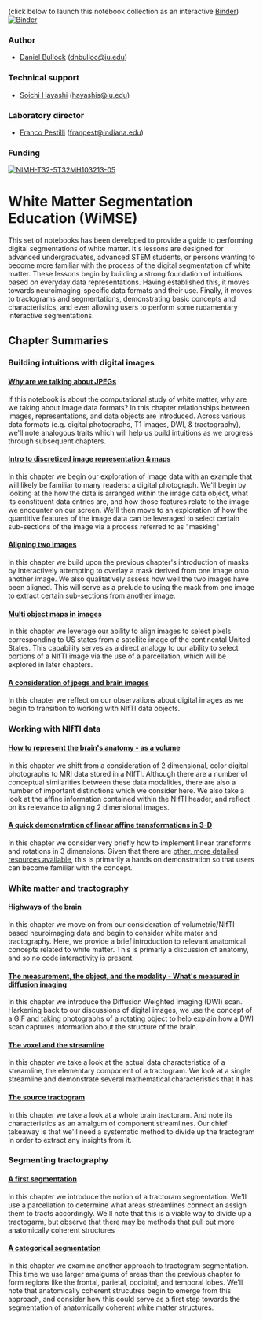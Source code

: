 (click below to launch this notebook collection as an interactive [Binder](https://mybinder.org/))
[![Binder](https://mybinder.org/badge_logo.svg)](https://mybinder.org/v2/gh/DanNBullock/WiMSE/master)

### Author
- [Daniel Bullock](https://github.com/DanNBullock) (dnbulloc@iu.edu)

### Technical support
- [Soichi Hayashi](https://github.com/soichih) (hayashis@iu.edu)

### Laboratory  director
- [Franco Pestilli](https://github.com/francopestilli) (franpest@indiana.edu)

### Funding 
[![NIMH-T32-5T32MH103213-05](https://img.shields.io/badge/NIMH_T32-5T32MH103213--05-blue.svg)](https://projectreporter.nih.gov/project_info_description.cfm?aid=9725739)


# White Matter Segmentation Education (WiMSE)

This set of notebooks has been developed to provide a guide to performing digital segmentations of white matter.  It's lessons are designed for advanced undergraduates, advanced STEM students, or persons wanting to become more familiar with the process of the digital segmentation of white matter.  These lessons begin by building a strong foundation of intuitions based on everyday data representations.  Having established this, it moves towards neuroimaging-specific data formats and their use.  Finally, it moves to tractograms and segmentations, demonstrating basic concepts and characteristics, and even allowing users to perform some rudamentary interactive segmentations. 

## Chapter Summaries 
 
### Building intuitions with digital images

#### [Why are we talking about JPEGs](https://github.com/DanNBullock/WiMSE/blob/master/notebooks/2.9999%20%20Why%20are%20we%20talking%20about%20JPEGs.ipynb)
If this notebook is about the computational study of white matter, why are we taking about image data formats? In this chapter relationships between images, representations, and data objects are introduced. Across various data formats (e.g. digital photographs, T1 images, DWI, & tractography), we'll note analogous traits which will help us build intuitions as we progress through subsequent chapters.

#### [Intro to discretized image representation & maps](https://github.com/DanNBullock/WiMSE/blob/master/notebooks/3.%20%20Intro%20to%20discretized%20image%20representation%20%26%20maps.ipynb) 

In this chapter we begin our exploration of image data with an example that will likely be familiar to many readers: a digital photograph. We'll begin by looking at the how the data is arranged within the image data object, what its constituent data entries are, and how those features relate to the image we encounter on our screen.  We'll then move to an exploration of how the quantitive features of the image data can be leveraged to select certain sub-sections of the image via a process referred to as "masking"

#### [Aligning two images](https://github.com/DanNBullock/WiMSE/blob/master/notebooks/3.2%20%20Aligning%20two%20images.ipynb)

In this chapter we build upon the previous chapter's introduction of masks by interactively attempting to overlay a mask derived from one image onto another image.  We also qualitatively assess how well the two images have been aligned. This will serve as a prelude to using the mask from one image to extract certain sub-sections from another image.

#### [Multi object maps in images](https://github.com/DanNBullock/WiMSE/blob/master/notebooks/3.5%20Multi%20object%20maps%20in%20images.ipynb) 
In this chapter we leverage our ability to align images to select pixels corresponding to US states from a satellite image of the continental United States.  This capability serves as a direct analogy to our ability to select portions of a NIfTI image via the use of a parcellation, which will be explored in later chapters.

#### [A consideration of jpegs and brain images](https://github.com/DanNBullock/WiMSE/blob/master/notebooks/3.999%20A%20consideration%20of%20jpegs%20and%20brain%20images.ipynb) 

In this chapter we reflect on our observations about digital images as we begin to transition to working with NIfTI data objects.

### Working with NIfTI data

#### [How to represent the brain's anatomy - as a volume](https://github.com/DanNBullock/WiMSE/blob/master/notebooks/4.%20%20How%20to%20represent%20the%20brain's%20anatomy%20-%20as%20a%20volume.ipynb)
In this chapter we shift from a consideration of 2 dimensional, color digital photographs to MRI data stored in a NIfTI.  Although there are a number of conceptual similarities between these data modalities, there are also a number of important distinctions which we consider here.  We also take a look at the affine information contained within the NIfTI header, and reflect on its relevance to aligning 2 dimensional images.

#### [A quick demonstration of linear affine transformations in 3-D](https://github.com/DanNBullock/WiMSE/blob/master/notebooks/5.1%20%20A%20quick%20demonstration%20of%20linear%20affine%20transformations%20in%203-D.ipynb) 
In this chapter we consider very briefly how to implement linear transforms and rotations in 3 dimensions.  Given that there are [other, more detailed resources available](https://nipy.org/nibabel/coordinate_systems.html), this is primarily a hands on demonstration so that users can become familiar with the concept.

### White matter and tractography

#### [Highways of the brain](https://github.com/DanNBullock/WiMSE/blob/master/notebooks/6.5%20%20Highways%20of%20the%20brain.ipynb) 
In this chapter we move on from our consideration of volumetric/NIfTI based neuroimaging data and begin to consider white mater and tractography.  Here, we provide a brief introduction to relevant anatomical concepts related to white matter.  This is primarly a discussion of anatomy, and so no code interactivity is present.

#### [The measurement, the object, and the modality - What's measured in diffusion imaging](https://github.com/DanNBullock/WiMSE/blob/master/notebooks/6.99%20The%20measurement%2C%20the%20object%2C%20and%20the%20modality%20-%20What's%20measured%20in%20diffusion%20imaging.ipynb) 
In this chapter we introduce the Diffusion Weighted Imaging (DWI) scan.  Harkening back to our discussions of digital images, we use the concept of a GIF and taking photographs of a rotating object to help explain how a DWI scan captures information about the structure of the brain.

#### [The voxel and the streamline](https://github.com/DanNBullock/WiMSE/blob/master/notebooks/7.%20%20The%20voxel%20and%20the%20streamline.ipynb) 
In this chapter we take a look at the actual data characteristics of a streamline, the elementary component of a tractogram.  We look at a single streamline and demonstrate several mathematical characteristics that it has.  

#### [The source tractogram](https://github.com/DanNBullock/WiMSE/blob/master/notebooks/8.%20%20The%20source%20tractogram.ipynb) 
In this chapter we take a look at a whole brain tractoram.  And note its characteristics as an amalgum of component streamlines.  Our chief takeaway is that we'll need a systematic method to divide up the tractogram in order to extract any insights from it.

### Segmenting tractography

#### [A first segmentation](https://github.com/DanNBullock/WiMSE/blob/master/notebooks/A%20first%20segmentation.ipynb) 
In this chapter we introduce the notion of a tractoram segmentation.  We'll use a parcellation to determine what areas streamlines connect an assign them to tracts accordingly. We'll note that this is a viable way to divide up a tractogarm, but observe that there may be methods that pull out more anatomically coherent structures

#### [A categorical segmentation](https://github.com/DanNBullock/WiMSE/blob/master/notebooks/9.%20%20A%20categorical%20segmentation.ipynb) 

In this chapter we examine another approach to tractogram segmentation.  This time we use larger amalgums of areas than the previous chapter to form regions like the frontal, parietal, occipital, and temporal lobes.  We'll note that anatomically coherent strucutres begin to emerge from this approach, and consider how this could serve as a first step towards the segmentation of anatomically coherent white matter structures.
